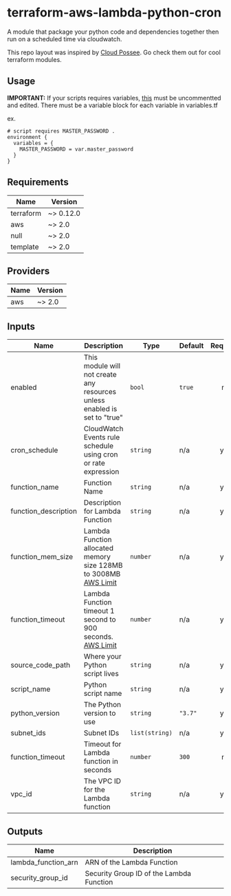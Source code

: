 # terraform-aws-lambda-python-cron
A module that package your python code and dependencies together then run on a scheduled time via cloudwatch.

This repo layout was inspired by [Cloud Possee](https://github.com/cloudposse). Go check them out for cool terraform modules.

## Usage

**IMPORTANT:** 
If your scripts requires variables, [this](https://github.com/sudovinh/terraform-aws-lambda-python-cron/blob/f29cf1b695debc086868c92e6879c49b2b91c0f0/main.tf#L132-L137) must be uncommentted and edited. There must be a variable block for each variable in variables.tf

ex.
```hcl
# script requires MASTER_PASSWORD .
environment {
  variables = {
    MASTER_PASSWORD = var.master_password 
  }
}
```

## Requirements

| Name | Version |
|------|---------|
| terraform | ~> 0.12.0 |
| aws | ~> 2.0 |
| null | ~> 2.0 |
| template | ~> 2.0 |

## Providers

| Name | Version |
|------|---------|
| aws | ~> 2.0 |

## Inputs

| Name | Description | Type | Default | Required |
|------|-------------|------|---------|:--------:|
| enabled | This module will not create any resources unless enabled is set to "true" | `bool` | `true` | no |
| cron_schedule | CloudWatch Events rule schedule using cron or rate expression | `string` | n/a | yes |
| function_name | Function Name | `string` | n/a | yes |
| function_description | Description for Lambda Function | `string` | n/a | yes |
| function_mem_size | Lambda Function allocated memory size 128MB to 3008MB [AWS Limit](https://docs.aws.amazon.com/lambda/latest/dg/gettingstarted-limits.html)| `number` | n/a | yes |
| function_timeout | Lambda Function timeout 1 second to 900 seconds. [AWS Limit](https://docs.aws.amazon.com/lambda/latest/dg/gettingstarted-limits.html) | `number` | n/a | yes |
| source_code_path | Where your Python script lives | `string` | n/a | yes |
| script_name | Python script name | `string` | n/a | yes |
| python\_version | The Python version to use | `string` | `"3.7"` | yes |
| subnet\_ids | Subnet IDs | `list(string)` | n/a | yes |
| function_timeout| Timeout for Lambda function in seconds | `number` | `300` | no |
| vpc\_id | The VPC ID for the Lambda function | `string` | n/a | yes |

## Outputs

| Name | Description |
|------|-------------|
| lambda\_function\_arn | ARN of the Lambda Function |
| security\_group\_id | Security Group ID of the Lambda Function |
